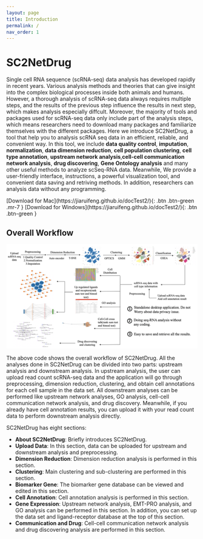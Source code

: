 ```yaml
---
layout: page
title: Introduction
permalink: /
nav_order: 1
---
```


# SC2NetDrug

Single cell RNA sequence (scRNA-seq) data analysis has developed rapidly in recent years. Various analysis methods and theories that can give insight into the complex biological processes inside both animals and humans. However, a thorough analysis of scRNA-seq data always requires multiple steps, and the results of the previous step influence the results in next step, which makes analysis especially diffcult. Moreover, the majority of tools and packages used for scRNA-seq data only include part of the analysis steps, which means researchers need to download many packages and familiarize themselves with the different packages. Here we introduce SC2NetDrug, a tool that help you to analysis scRNA seq data in an efficient, reliable, and convenient way. In this tool, we include **data quality control**, **imputation**, **normalization**, **data dimension reduction**, **cell population clustering**, **cell type annotation**, **upstream network analysis**,**cell-cell communication network analysis**, **drug discovering**, **Gene Ontology analysis** and many other useful methods to analyze scSeq-RNA data. Meanwhile, We provide a user-friendly interface, instructions, a powerful visualization tool, and convenient data saving and retriving methods. In addition, researchers can analysis data without any programming.

<span class="fs-6">
[Download for Mac](https://jiaruifeng.github.io/docTest2/){: .btn .btn-green .mr-7 }
</span><span class="fs-6">
[Download for Windows](https://jiaruifeng.github.io/docTest2/){: .btn .btn-green }
</span>

## Overall Workflow

<p align="center"><img src="pic/workflow.png" alt="workflow" style="zoom:67%;" /></p>

The above  code shows the overall workflow of SC2NetDrug. All the analyses done in SC2NetDrug can be divided into two parts: upstream analysis and downstream analysis. In upstream analysis, the user can upload read count scRNA-seq data and the application will go through preprocessing, dimension reduction, clustering, and obtain cell annotations for each cell sample in the data set. All downstream analyses can be performed like upstream network analyses, GO analysis, cell-cell communication network analysis, and drug discovery. Meanwhile, if you already have cell annotation results, you can upload it with your read count data to perform downstream analysis directly.

SC2NetDrug has eight sections:

* **About SC2NetDrug**: Briefly introduces SC2NetDrug.
* **Upload Data**: In this section, data can be uploaded for upstream and downstream analysis and preprocessing.
* **Dimension Reduction**: Dimension reduction analysis is performed in this section.
* **Clustering**: Main clustering and sub-clustering are performed in this section.
* **Biomarker Gene**: The biomarker gene database can be viewed and edited in this section. 
* **Cell Annotation**: Cell annotation analysis is performed in this section.
* **Gene Expression**: Upstream network analysis, EMT-PRO analysis, and GO analysis can be performed in this section. In addition, you can set up the data set and ligand-receptor database at the top of this section.
* **Communication and Drug**: Cell-cell communication network analysis and drug discovering analysis are performed in this section.



